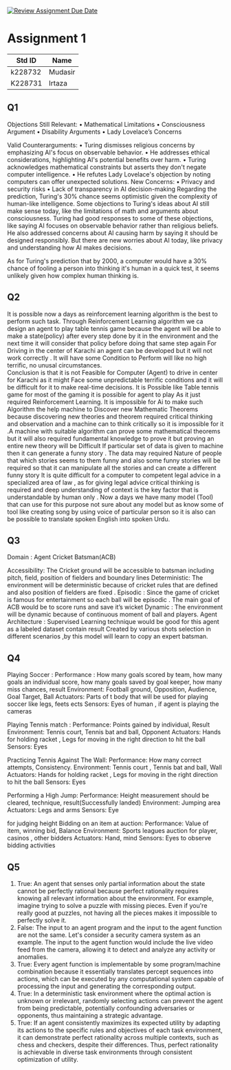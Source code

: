 [![Review Assignment Due Date](https://classroom.github.com/assets/deadline-readme-button-24ddc0f5d75046c5622901739e7c5dd533143b0c8e959d652212380cedb1ea36.svg)](https://classroom.github.com/a/oYBqdRz8)
# Assignment 1
|Std ID|Name|
|------|-|
|k228732|Mudasir|
|K228731|Irtaza|

## Q1
Objections Still Relevant: 
• Mathematical Limitations 
• Consciousness Argument 
• Disability Arguments 
• Lady Lovelace’s Concerns

Valid Counterarguments:
 • Turing dismisses religious concerns by emphasizing AI's focus on observable behavior. 
• He addresses ethical considerations, highlighting AI's potential benefits over harm.
• Turing acknowledges mathematical constraints but asserts they don't negate computer intelligence. 
• He refutes Lady Lovelace's objection by noting computers can offer unexpected solutions.
New Concerns: 
• Privacy and security risks 
• Lack of transparency in AI decision-making
Regarding the prediction, Turing's 30% chance seems optimistic given the complexity of human-like intelligence.
Some objections to Turing's ideas about AI still make sense today, like the limitations of math and arguments about consciousness. Turing had good responses to some of these objections, like saying AI focuses on observable behavior rather than religious beliefs.
He also addressed concerns about AI causing harm by saying it should be designed responsibly. But there are new worries about AI today, like privacy and understanding how AI makes decisions.

As for Turing's prediction that by 2000, a computer would have a 30% chance of fooling a person into thinking it's human in a quick test, it seems unlikely given how complex human thinking is.

## Q2
It is possible now a days as reinforcement learning algorithm is the best to perform such task.
Through Reinforcement Learning algorithm we ca design an agent to play table tennis game because the agent will be able to make a state(policy) after every step done by it in the environment and the next time it will consider that policy before doing that same step again
For Driving in the center of Karachi an agent can be developed but it will not work correctly .
It will have some Condition to Perform will like no high terrific, no unusal circumstances.    
Conclusion is that it is not Feasible for Computer (Agent) to drive in center for Karachi as it might Face some unpredictable terrific conditions and it will be difficult for it to make real-time decisions.
It is Possible like Table tennis game for most of the gaming it is possible for agent to play As it just required Reinforcement Learning.
It is impossible for Ai to make such Algorithm the help machine to Discover new Mathematic Theorems because discovering new theories and theorem required critical thinking and observation and a machine can to think critically so it is impossible for it .A machine with suitable algorithm can prove some mathematical theorems but it will also required fundamental knowledge to prove it but proving an entire new theory will be Difficult 
If particular set of data is given to machine then it can generate a funny story . The data may required Nature of people that which stories seems to them funny and also some funny stories will be required so that it can manipulate all the stories and can create a different funny story
It is quite difficult for a computer to competent legal advice in a specialized area of law , as for giving legal advice critical thinking is required and deep understanding of context is the key factor that is understandable by human only .
Now a days we have many model (Tool) that can use for this purpose not sure about any model but as know some of tool like creating song by using voice of particular person so it is also can be possible to translate spoken English into spoken Urdu.

## Q3
Domain : Agent Cricket Batsman(ACB)

Accessibility: 
The Cricket ground will be accessible to batsman including pitch, field, position of fielders and boundary lines
Deterministic:
	The environment will be deterministic because of cricket rules that are defined and also position of fielders are fixed .
Episodic :
Since the game of cricket is famous for entertainment so each ball will be episodic . The main goal of ACB would be to score runs and save it’s wicket 
Dynamic :
	The environment will be dynamic because of continuous moment of ball and players.
Agent Architecture :
	Supervised Learning technique would be good for this agent as a labeled dataset contain result Created by various shots selection in different scenarios ,by this model will learn to copy an expert batsman.
 
## Q4
Playing Soccer :
	Performance :
		How many goals scored by team, how many goals an individual score, how many goals saved by goal keeper, how many miss chances, result
	Environment:
		Football ground, Opposition, Audience, Goal Target, Ball 
	Actuators:
		Parts of t body that will be used for playing soccer like legs, feets ects
	Sensors:
		Eyes of human , if agent is playing the cameras
  
Playing Tennis match :
	Performance:
		Points gained by individual, Result
	Environment:
		Tennis court, Tennis bat and ball, Opponent 
	Actuators:
		Hands for holding racket , Legs for moving in the right direction to hit the ball 
	Sensors:
		Eyes 
  
Practicing Tennis Against The Wall:
	Performance:
		How many correct attempts, Consistency.
	Environment:
		Tennis court , Tennis bat and ball, Wall 
	Actuators:
		Hands for holding racket , Legs for moving in the right direction to hit the ball 
	Sensors:
		Eyes
  
Performing a High Jump:
  Performance:
	   Height measurement should be cleared, technique, result(Successfully landed)
 	Environment:
		Jumping area
	Actuators:
		Legs and arms 
	Sensors:
		Eye
  
for judging height Bidding on an item at auction:
	Performance:
		Value of item, winning  bid, Balance
	Environment:
		Sports leagues auction for player, casinos , other bidders 
	Actuators:
		Hand, mind 
	Sensors:
		Eyes to observe bidding activities 
		
## Q5
1. True: An agent that senses only partial information about the state cannot be perfectly rational because perfect rationality requires knowing all relevant information about the environment. For example, imagine trying to solve a puzzle with missing pieces. Even if you're really good at puzzles, not having all the pieces makes it impossible to perfectly solve it. 
4. False: The input to an agent program and the input to the agent function are not the same. Let's consider a security camera system as an example. The input to the agent function would include the live video feed from the camera, allowing it to detect and analyze any activity or anomalies.
5. True: Every agent function is implementable by some program/machine combination because it essentially translates percept sequences into actions, which can be executed by any computational system capable of processing the input and generating the corresponding output.
6. True: In a deterministic task environment where the optimal action is unknown or irrelevant, randomly selecting actions can prevent the agent from being predictable, potentially confounding adversaries or opponents, thus maintaining a strategic advantage.
7. True: If an agent consistently maximizes its expected utility by adapting its actions to the specific rules and objectives of each task environment, it can demonstrate perfect rationality across multiple contexts, such as chess and checkers, despite their differences. Thus, perfect rationality is achievable in diverse task environments through consistent optimization of utility.
